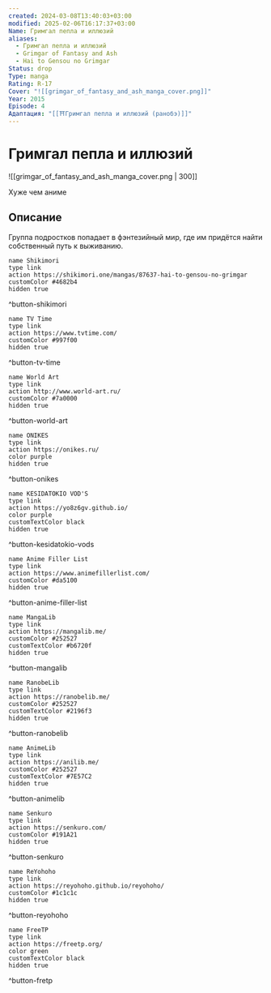 ```yaml
---
created: 2024-03-08T13:40:03+03:00
modified: 2025-02-06T16:17:37+03:00
Name: Гримгал пепла и иллюзий
aliases:
  - Гримгал пепла и иллюзий
  - Grimgar of Fantasy and Ash
  - Hai to Gensou no Grimgar
Status: drop
Type: manga
Rating: R-17
Cover: "![[grimgar_of_fantasy_and_ash_manga_cover.png]]"
Year: 2015
Episode: 4
Адаптация: "[[⛩️Гримгал пепла и иллюзий (ранобэ)]]"
---
```


# Гримгал пепла и иллюзий

![[grimgar_of_fantasy_and_ash_manga_cover.png | 300]]

Хуже чем аниме


## Описание

Группа подростков попадает в фэнтезийный мир, где им придётся найти собственный путь к выживанию.


```button
name Shikimori
type link
action https://shikimori.one/mangas/87637-hai-to-gensou-no-grimgar
customColor #4682b4
hidden true
```
^button-shikimori

```button
name TV Time
type link
action https://www.tvtime.com/
customColor #997f00
hidden true
```
^button-tv-time

```button
name World Art
type link
action http://www.world-art.ru/
customColor #7a0000
hidden true
```
^button-world-art

```button
name ONIKES
type link
action https://onikes.ru/
color purple
hidden true
```
^button-onikes

```button
name KESIDATOKIO VOD'S
type link
action https://yo8z6gv.github.io/
color purple
customTextColor black
hidden true
```
^button-kesidatokio-vods

```button
name Anime Filler List
type link
action https://www.animefillerlist.com/
customColor #da5100
hidden true
```
^button-anime-filler-list

```button
name MangaLib
type link
action https://mangalib.me/
customColor #252527
customTextColor #b6720f
hidden true
```
^button-mangalib

```button
name RanobeLib
type link
action https://ranobelib.me/
customColor #252527
customTextColor #2196f3
hidden true
```
^button-ranobelib

```button
name AnimeLib
type link
action https://anilib.me/
customColor #252527
customTextColor #7E57C2
hidden true
```
^button-animelib

```button
name Senkuro
type link
action https://senkuro.com/
customColor #191A21
hidden true
```
^button-senkuro

```button
name ReYohoho
type link
action https://reyohoho.github.io/reyohoho/
customColor #1c1c1c
hidden true
```
^button-reyohoho

```button
name FreeTP
type link
action https://freetp.org/
color green
customTextColor black
hidden true
```
^button-fretp
